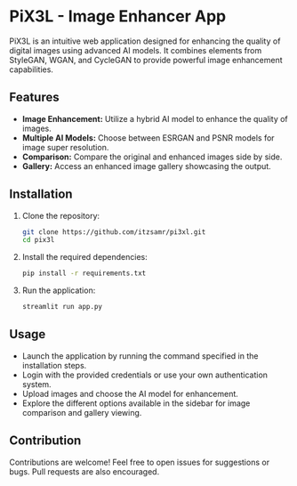 # PiX3L - Image Enhancer App

PiX3L is an intuitive web application designed for enhancing the quality of digital images using advanced AI models. It combines elements from StyleGAN, WGAN, and CycleGAN to provide powerful image enhancement capabilities.

## Features

- **Image Enhancement:** Utilize a hybrid AI model to enhance the quality of images.
- **Multiple AI Models:** Choose between ESRGAN and PSNR models for image super resolution.
- **Comparison:** Compare the original and enhanced images side by side.
- **Gallery:** Access an enhanced image gallery showcasing the output.

## Installation

1. Clone the repository:

    ```bash
    git clone https://github.com/itzsamr/pi3xl.git
    cd pix3l
    ```

2. Install the required dependencies:

    ```bash
    pip install -r requirements.txt
    ```

3. Run the application:

    ```bash
    streamlit run app.py
    ```

## Usage

- Launch the application by running the command specified in the installation steps.
- Login with the provided credentials or use your own authentication system.
- Upload images and choose the AI model for enhancement.
- Explore the different options available in the sidebar for image comparison and gallery viewing.

## Contribution

Contributions are welcome! Feel free to open issues for suggestions or bugs. Pull requests are also encouraged.

